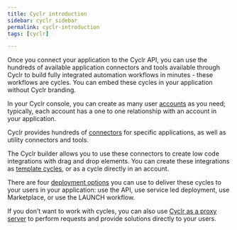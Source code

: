 ```yaml
---
title: Cyclr introduction
sidebar: cyclr_sidebar
permalink: cyclr-introduction
tags: [cyclr]

---
```


Once you connect your application to the Cyclr API, you can use the hundreds of available application connectors and tools available through Cyclr to build fully integrated automation workflows in minutes - these workflows are cycles. You can embed these cycles in your application without Cyclr branding.

In your Cyclr console, you can create as many user [accounts]() as you need; typically, each account has a one to one relationship with an account in your application. 

Cyclr provides hundreds of [connectors]() for specific applications, as well as utility connectors and tools.

The Cyclr builder allows you to use these connectors to create low code integrations with drag and drop elements. You can create these integrations as [template cycles](), or as a cycle directly in an account. 

There are four [deployment options]() you can use to deliver these cycles to your users in your application: use the API, use service led deployment, use Marketplace, or use the LAUNCH workflow.

If you don’t want to work with cycles, you can also use [Cyclr as a proxy server]() to perform requests and provide solutions directly to your users.
